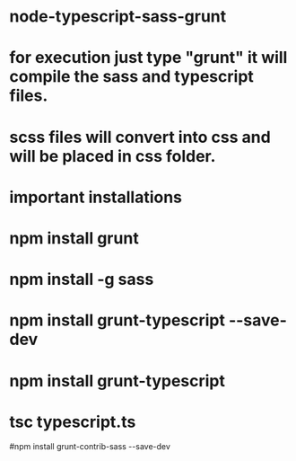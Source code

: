 # node-typescript-sass-grunt
# for execution just type "grunt" it will compile the sass and typescript files.
# scss files will convert into css and will be placed in css folder.

# important installations
# npm install grunt
# npm install -g sass
# npm install grunt-typescript --save-dev
# npm install grunt-typescript
#  tsc typescript.ts
#npm install grunt-contrib-sass --save-dev